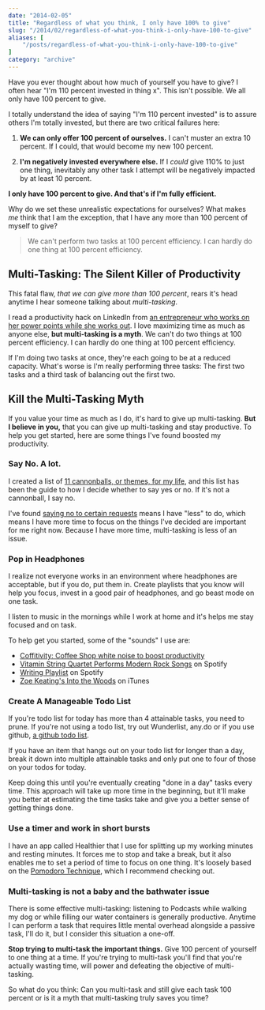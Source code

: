 ```yaml
---
date: "2014-02-05"
title: "Regardless of what you think, I only have 100% to give"
slug: "/2014/02/regardless-of-what-you-think-i-only-have-100-to-give"
aliases: [
    "/posts/regardless-of-what-you-think-i-only-have-100-to-give"
]
category: "archive"
---
```


<p class="intro">
  Have you ever thought about how much of yourself you have to give? I often hear "I'm 110 percent invested in thing x". This isn't possible. We all only have 100 percent to give.
</p>

<p>I totally understand the idea of saying "I'm 110 percent invested" is to assure others I'm totally invested, but there are two critical failures here:</p>

<ol>
<li><p><strong>We can only offer 100 percent of ourselves.</strong> I can't muster an extra 10 percent. If I could, that would become my new 100 percent.</p></li>
<li><p><strong>I'm negatively invested everywhere else.</strong> If I <em>could</em> give 110% to just one thing, inevitably any other task I attempt will be negatively impacted by at least 10 percent.</p></li>
</ol>

<p><strong>I only have 100 percent to give. And that's if I'm fully efficient.</strong></p>

<p>Why do we set these unrealistic expectations for ourselves? What makes <em>me</em> think that I am the exception, that I have any more than 100 percent of myself to give?</p>

<blockquote>
  <p>We can't perform two tasks at 100 percent efficiency. I can hardly do one thing at 100 percent efficiency.</p>
</blockquote>

<h2>Multi-Tasking: The Silent Killer of Productivity</h2>

<p>This fatal flaw, <em>that we can give more than 100 percent</em>, rears it's head anytime I hear someone talking about <em>multi-tasking</em>.</p>

<p>I read a productivity hack on LinkedIn from <a href="https://www.linkedin.com/today/post/article/20140121123309-44558-productivity-hacks-the-powerpoint-workout?trk=vsrp_influencer_content_res_name&amp;trkInfo=VSRPsearchId%3A455612621390480238276%2CVSRPtargetId%3A5826659433060909056%2CVSRPcmpt%3Aprimary">an entrepreneur who works on her power points while she works out</a>. I love maximizing time as much as anyone else, <strong>but multi-tasking is a myth</strong>. We can't do two things at 100 percent efficiency. I can hardly do one thing at 100 percent efficiency.</p>

<p>If I'm doing two tasks at once, they're each going to be at a reduced capacity. What's worse is I'm really performing three tasks: The first two tasks and a third task of balancing out the first two.</p>

<h2>Kill the Multi-Tasking Myth</h2>

<p>If you value your time as much as I do, it's hard to give up multi-tasking. <strong>But I believe in you,</strong> that you can give up multi-tasking and stay productive. To help you get started, here are some things I've found boosted my productivity.</p>

<h3>Say No. A lot.</h3>

<p>I created a list of <a href="https://www.realchaseadams.com/2014/01/21/cannonballs-the-key-to-casting-vision/">11 cannonballs, or themes, for my life</a>, and this list has been the guide to how I decide whether to say yes or no. If it's not a cannonball, I say no.</p>

<p>I've found <a href="https://www.realchaseadams.com/2014/01/29/why-i-say-no/">saying no to certain requests</a> means I have "less" to do, which means I have more time to focus on the things I've decided are important for me right now. Because I have more time, multi-tasking is less of an issue.</p>

<h3>Pop in Headphones</h3>

<p>I realize not everyone works in an environment where headphones are acceptable, but if you do, put them in. Create playlists that you know will help you focus, invest in a good pair of headphones, and go beast mode on one task.</p>

<p>I listen to music in the mornings while I work at home and it's helps me stay focused and on task.</p>

<p>To help get you started, some of the "sounds" I use are:</p>

<ul>
<li><a href="https://coffitivity.com/">Coffitivity: Coffee Shop white noise to boost productivity</a> </li>
<li><a href="https://open.spotify.com/album/1yvS0zkkIUj08RdjX3wdNd">Vitamin String Quartet Performs Modern Rock Songs</a> on Spotify</li>
<li><a href="https://open.spotify.com/user/realchaseadams/playlist/5QHiYfUvibrxB1o9LfykPT">Writing Playlist</a> on Spotify</li>
<li><a href="https://itunes.apple.com/us/album/into-the-trees/id378355722">Zoe Keating's Into the Woods</a> on iTunes</li>
</ul>

<h3>Create A Manageable Todo List</h3>

<p>If you're todo list for today has more than 4 attainable tasks, you need to prune. If you're not using a todo list, try out Wunderlist, any.do or if you use github, <a href="https://lifehacker.com/why-a-github-gist-is-my-favorite-to-do-list-1493063613">a github todo list</a>.</p>

<p>If you have an item that hangs out on your todo list for longer than a day, break it down into multiple attainable tasks and only put one to four of those on your todos for today.</p>

<p>Keep doing this until you're eventually creating "done in a day" tasks every time. This approach will take up more time in the beginning, but it'll make you better at estimating the time tasks take and give you a better sense of getting things done.</p>

<h3>Use a timer and work in short bursts</h3>

<p>I have an app called Healthier that I use for splitting up my working minutes and resting minutes. It forces me to stop and take a break, but it also enables me to set a period of time to focus on one thing. It's loosely based on the <a href="https://pomodorotechnique.com/">Pomodoro Technique</a>, which I recommend checking out.</p>

<h3>Multi-tasking is not a baby and the bathwater issue</h3>

<p>There is some effective multi-tasking: listening to Podcasts while walking my dog or while filling our water containers is generally productive. Anytime I can perform a task that requires little mental overhead alongside a passive task, I'll do it, but I consider this situation a one-off.</p>

<p><strong>Stop trying to multi-task the important things.</strong> Give 100 percent of yourself to one thing at a time. If you're trying to multi-task you'll find that you're actually wasting time, will power and defeating the objective of multi-tasking.</p>

<p class="marker">
  So what do you think: Can you multi-task and still give each task 100 percent or is it a myth that multi-tasking truly saves you time?
</p>
